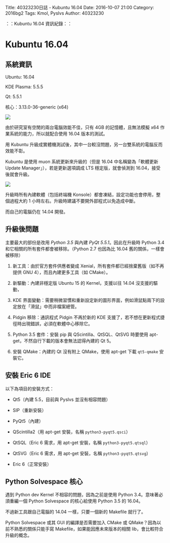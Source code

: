 Title: 40323230日誌 - Kubuntu 16.04
Date: 2016-10-07 21:00
Category: 2016bg2
Tags: Kmol, Pyslvs
Author: 40323230

：：Kubuntu 16.04 資訊紀錄：：

<!-- PELICAN_END_SUMMARY -->

Kubuntu 16.04
===

系統資訊
---

Ubuntu: 16.04

KDE Plasma: 5.5.5

Qt: 5.5.1

核心：3.13.0-36-generic (x64)

![](https://raw.githubusercontent.com/coursemdetw/project_site_files/gh-pages/files/2016spring/g2/Python_solvespace/1007_01.jpg)

由於研究室有空閒的兩台電腦效能不佳，只有 4GB 的記憶體，且無法模擬 x64 作業系統的能力，所以就配合使用 16.04 版本的測試。

用 Kubuntu 升級成實體機測試後，其中一台較沒問題，另一台雙系統的電腦反而效能不彰。

Kubuntu 是使用 muon 系統更新來升級的（但是 16.04 中名稱變為「軟體更新 Update Manager」），若是更新選項調成 LTS 穩定版，就會偵測到 16.04，接受後就會升級。

![](https://raw.githubusercontent.com/coursemdetw/project_site_files/gh-pages/files/2016spring/g2/Python_solvespace/1007_02.jpg)

升級時所有內建軟體（包括終端機 Konsole）都會凍結，設定功能也會停用，整個過程大約 1 小時左右。升級時建議不要開外部程式以免造成中斷。

而自己的電腦仍在 14.04 開發。

升級後問題
---

主要最大的部份是改用 *Python 3.5* 與內建 *PyQt 5.5.1*。因此在升級時 Python 3.4 和它相關的所有套件都會被移除。（Python 2.7 也因為比 16.04 舊的關係，一樣會被移除）

1. 新工具：由於官方套件供應者變成 Xenial，所有套件都已經捨棄舊版（如不再提供 GNU 4），而且內建更多工具（如 CMake）。

1. 新驅動：內建非穩定版 Ubuntu 15 的 Kernel，支援以往 14.04 沒支援的驅動，

1. KDE 界面變動：需要稍微習慣和重新設定新的圖形界面，例如滑鼠點兩下的設定放在「滑鼠」中而非檔案總管。

1. Pidgin 移除：通訊程式 Pidgin 不再於新的 KDE 支援了，若不想在更新程式捷徑時出現錯誤，必須在軟體中心移除它。

1. Python 3.5 套件：安裝 pip 與 QScintilla、QtSQL、QtSVG 時要使用 apt-get，不然自行下載的版本會無法認得內建的 Qt 5。

1. 安裝 QMake：內建的 Qt 沒有附上 QMake，使用 apt-get 下載 `qt5-qmake` 安裝它。

安裝 Eric 6 IDE
---

以下為項目的安裝方式：

* Qt5（內建 5.5，目前與 Pyslvs 並沒有相容問題）

* SIP（重新安裝）

* PyQt5（內建）

* QScintilla2（用 apt-get 安裝，名稱 `python3-pyqt5.qsci`）

* QtSQL（Eric 6 需求，用 apt-get 安裝，名稱 `python3-pyqt5.qtsql`）

* QtSVG（Eric 6 需求，用 apt-get 安裝，名稱 `python3-pyqt5.qtsvg`）

* Eric 6（正常安裝）

Python Solvespace 核心
---

遇到 Python dev Kernel 不相容的問題，因為之前是使用 Python 3.4。意味著必須重編一個 Python Solvespace 的核心給使用 Python 3.5 的 16.04。

不過新工具跟自己電腦的 14.04 一樣，只要一個新的 Makefile 就行了。

Python Solvespace 或其 GUI 的編譯是否需要加入 CMake 或 QMake？因為以前不熟悉的關係只能手寫 Makefile，如果能因應未來版本的相關 lib，會比較符合升級的概念。